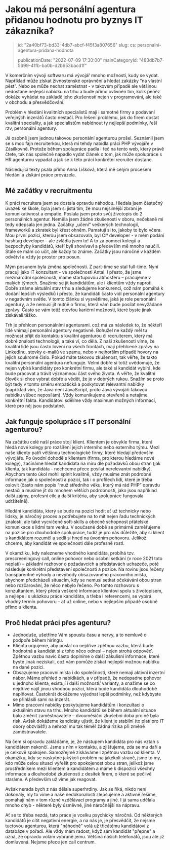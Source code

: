 Jakou má personální agentura přidanou hodnotu pro byznys IT zákazníka?
======================================================================

> id: "2a40bf73-bd33-4db7-abcf-f45f3a807656"
> slug:
>   cs: personalni-agentura-pridana-hodnota
>
> publicationDate: "2022-07-09 17:30:00"
> mainCategoryId: "483db7b7-5699-41fb-ba0b-d2b653bacd1f"

V komerčním vývoji softwaru má vývojář mnoho možností, kudy se vydat. Například může získat živnostenské oprávnění a hledat zakázky “na vlastní pěst”. Nebo se může nechat zaměstnat - v takovém případě ale většinou nedostane nejlepší nabídku na trhu a bude přímo ovlivněn tím, kolik peněz dokáže vyhádat na základě jeho zkušeností nejen v programování, ale také v obchodu a přesvědčování.

Problém v hledání kvalitních specialistů mají i samotné firmy a podávání veřejných inzerátů často nestačí. Pro řešení problému, jak do firem dostat kvalitní speciality, a jak specialistům nabídnout ty nejlepší podmínky, řeší rzv, personální agentury.

Já osobně jsem jednou takovou personální agenturou prošel. Seznámil jsem se s moc fajn recruiterkou, která mi tehdy nabídla práci PHP vývojáře v Zásilkovně. Protože během spolupráce padla i řeč na tento web, který právě čtete, tak nás společně napadlo vydat článek o tom, jak může spolupráce s HR agenturou vypadat a jak se k této práci konkrétní recruiter dostane.

Následující texty psala přímo Anna Lišková, která mě celým procesem hledání a získání práce provázela.

Mé začátky v recruitmentu
-------------------------

K práci recruitera jsem se dostala opravdu náhodou. Hledala jsem částečný úvazek ke škole, byla jsem si jistá tím, že mou nejsilnější zbraní je komunikativnost a empatie. Poslala jsem proto svůj životopis do 2 personálních agentur. Neměla jsem žádné zkušenosti v oboru, nečekaně mi tedy odepsala jen jedna. Začátky „učení“ veškerých technologií, frameworků a zkratek byl křest ohněm. Pamatuji si to, jakoby to bylo včera. Mou první pozicí, kterou jsem obsazovala, byl C# developer - v mém podání hashtag developer - ale zvládla jsem to! A to za pomoci kolegů a bezpochyby kandidátů, kteří byli shovívaví a především mě mnoho naučili. Stále se mám co učit, ale každý to známe. Začátky jsou náročné v každém odvětví a vždy je prostor pro posun.

Mým posunem byla změna společnosti. Z part-time se stal full-time. Nyní pracuji jako IT konzultant - ve společnosti Antal. I přesto, že jsme mezinárodní společností, máme startupovou atmosféru – pracujeme v malých týmech. Snažíme se jít kandidátům, ale i klientům vždy naproti. Dobře známe aktuální stav trhu a sledujeme konkurenci, což nám pomáhá k dodání lepších výsledků i přesto, že kandidáti často vidí personální agentury v negativním světle. V tomto článku si vysvětlíme, jaká je role personální agentury, a že nemusí jít nutně o firmu, která vám bude posílat nevyžádané zprávy. Často se vám totiž otevřou kariérní možnosti, které byste jinak získávali těžko.

Trh je přehlcen personálními agenturami. což má za následek to, že někteří lidé vnímají personální agentury negativně. Bohužel ne každý měl tu možnost přijít do kontaktu s kvalitní agenturou či recruiterem, který má dobré znalosti technologií, a také ví, co dělá. Z naší zkušenosti víme, že kvalitní lidé jsou často loveni na všech frontách, mají přehlcené zprávy na LinkedInu, stovky e-mailů ve spamu, nebo v nejhorším případě hovory na jejich soukromé číslo. Pokud máte takovou zkušenost, tak věřte, že takto kvalitní personální agentura nefunguje. Velmi dobře si totiž uvědomuje, že nejen vybírá kandidáty pro konkrétní firmu, ale také si kandidát vybírá, kde bude pracovat a trávit významnou část svého života. A věřte, že kvalitní člověk si chce vybrat dobře a vědět, že je v dobrých rukou. Snažím se proto být tedy v tomto směru empatická a poskytovat relevantní nabídky (například vím, že Java není JavaScript, proto Java vývojáři takovou nabídku vůbec neposílám). Vždy komunikujeme otevřeně a netajíme konkrétní fakta. Kandidátovi sdělíme vždy maximum možných informací, které pro něj jsou podstatné.

Jak funguje spolupráce s IT personální agenturou?
-------------------------------------------------

Na začátku celé naší práce stojí klient. Klientem je obvykle firma, která hledá nové kolegy pro rozšíření jejich interního nebo externího týmu. Mezi naše klienty patří většinou technologické firmy, které hledají především vývojáře. Po úvodní dohodě s klientem (firma, pro kterou hledáme nové kolegy), začínáme hledat kandidáta na míru dle požadavků obou stran (jak klienta, tak kandidáta - nechceme přece posílat nerelevantní nabídky). Abychom tento úkol mohli splnit kvalitně, vždy musíme znát podrobné informace jak o společnosti a pozici, tak i o profilech lidí, které je třeba oslovit (často nám popis “muž středního věku, který má rád PHP” opravdu nestačí a musíme jít do mnohem větších podrobností, jako jsou například další zájmy, profesní cíle a další kritéria, aby spolupráce fungovala udržitelně).

Hledání kandidáta, který se bude na pozici hodit ať už technicky nebo lidsky, je náročný proces a potřebujete na to mít nejen řadu technických znalostí, ale také vycvičené soft-skills a obecně schopnost přátelské komunikace s lidmi tam venku. V současné době se primárně zaměřujeme na pozice pro dlouhodobé spolupráce, tudíž je pro nás důležité, aby si klient s kandidátem rozuměl a sedli si hned na úvodním pohovoru. Jelikož chceme, aby kandidát ve společnosti dále profesně rostl.

V okamžiku, kdy nalezneme vhodného kandidáta, probíhá tzv. prescreeningový call, online pohovor nebo osobní setkání (v roce 2021 toto neplatí) – základní rozhovor o požadavcích a představách uchazeče, poté následuje konkrétní představení společnosti a pozice. Na rovinu jsou řečeny transparentně výhody a nevýhody obsazovaného pracovního místa, abychom předcházeli situacím, kdy se nemusí setkat očekávání obou stran nebo rozčarování, že něco nebylo řečeno. Po tomto rozhovoru s konzultantem, který předá veškeré informace klientovi spolu s životopisem, a nejlépe i s ukázkou práce kandidáta, a třeba i referencemi, se vybírá vhodný termín pohovoru – ať už online, nebo v nejlepším případě osobně přímo u klienta.

Proč hledat práci přes agenturu?
--------------------------------

- Jednoduše, ušetříme Vám spoustu času a nervy, a to nemluvě o podpoře během hiringu.
- Klienta urgujeme, aby poslal co nejdříve zpětnou vazbu, která bude hodnotná a kandidát si z toho něco odnesl – nejen strohá odpověď. Zpětnou vazbu navíc často doplníme o další zákulisní informace, které byste jinak nezískali, což vám pomůže získat nejlepší možnou nabídku na dané pozici.
- Obsazujeme pracovní místa i do společností, které nemají aktivní inzertní nábor. Máme přehled o nabídkách, a v případě, že nedopadne pohovor u jednoho klienta, existují i další možnosti/ varianty, a snažíme se co nejdříve najít jinou vhodnou pozici, která bude kandidáta dlouhodobě naplňovat. Častokrát dokážeme vyjednat lepší podmínky, než kdybyste se přihlásili sami na inzerát.
- Mimo pracovní nabídky poskytujeme kandidátům i konzultaci o aktuálním stavu na trhu. Mnoho kandidátů se během aktuální situace bálo změnit zaměstnavatele – dvouměsíční zkušební doba pro ně byla risk. Avšak dokážeme kandidáty ujistit, že klient je stabilní (to platí pro IT obory obzvlášť!) a nehrozí mu tak téměř žádná rizika při změně zaměstnavatele.

Na čem si opravdu zakládáme, je, že nástupem kandidáta pro nás vztah s kandidátem nekončí. Jsme s ním v kontaktu, a zjišťujeme, zda se mu daří a je celkově spokojen. Samozřejmě získáváme i zpětnou vazbu od klienta. V okamžiku, kdy se naskytne jakýkoli problém na jakékoli straně, jsme to my, kdo může celou situaci vyřešit pro spokojenost obou stran, jelikož jsme prostředníkem mezi klientem a kandidátem a máme k dispozici všechny informace a dlouhodobé zkušenosti z desítek firem, o které se pečlivě staráme. A především už víme jak reagovat.

Avšak nerada bych z nás dělala superhrdiny. Jak se říká, nikdo není dokonalý, my to víme a naše nedokonalosti zlepšujeme a aktivně řešíme, pomáhají nám v tom různé vzdělávací programy a jiné. I já sama udělala mnoho chyb - některé byly úsměvné, jiné náročnější na nápravu.

Ať se to třeba nezdá, tato práce je vcelku psychicky náročná. Od některých kandidátů je cítit negativní energie, a na nás je, je přesvědčit, že nejsme tuctovou agenturou, která "náhodně" volá už třicátému kandidátovi z databáze v pořadí. Ale vždy mám radost, když sám kandidát "přepne" a uzná, že opravdu volám vybraně jemu. Většina našich telefonátů, jsou ale již domluvená. Nejsme přece jen call centrum.
